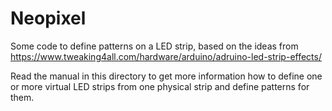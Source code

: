 # Neopixel
Some code to define patterns on a LED strip, based on the ideas from https://www.tweaking4all.com/hardware/arduino/adruino-led-strip-effects/

Read the manual in this directory to get more information how to define one or more virtual LED strips from one physical strip and define patterns for them. 
